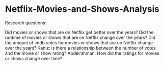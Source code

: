 # Netflix-Movies-and-Shows-Analysis

Research questions:

Did movies or shows that are on Netflix get better over the years?
Did the runtime of movies or shows that are on Netflix change over the years?
Did the amount of imdb votes for movies or shows that are on Netflix change over the years?
Kaniz: Is there a relationship between the number of votes and the movie or show rating?
Abdelrahman: How did the ratings for movies or shows change over time?
